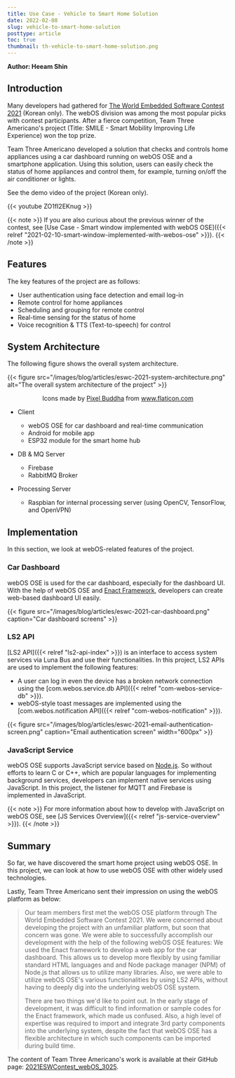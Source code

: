 ```yaml
---
title: Use Case - Vehicle to Smart Home Solution
date: 2022-02-08
slug: vehicle-to-smart-home-solution
posttype: article
toc: true
thumbnail: th-vehicle-to-smart-home-solution.png
---
```


**Author: Heeam Shin**

## Introduction

Many developers had gathered for [The World Embedded Software Contest 2021](https://eswcontest.or.kr/main/main.php) (Korean only). The webOS division was among the most popular picks with contest participants. After a fierce competition, Team Three Americano's project (Title: SMILE - Smart Mobility Improving Life Experience) won the top prize.

Team Three Americano developed a solution that checks and controls home appliances using a car dashboard running on webOS OSE and a smartphone application. Using this solution, users can easily check the status of home appliances and control them, for example, turning on/off the air conditioner or lights.

See the demo video of the project (Korean only).

{{< youtube ZO1fI2EKnug >}}

{{< note >}}
If you are also curious about the previous winner of the contest, see [Use Case -  Smart window implemented with webOS OSE]({{< relref "2021-02-10-smart-window-implemented-with-webos-ose" >}}).
{{< /note >}}

## Features

The key features of the project are as follows:

- User authentication using face detection and email log-in
- Remote control for home appliances
- Scheduling and grouping for remote control
- Real-time sensing for the status of home
- Voice recognition & TTS (Text-to-speech) for control

## System Architecture
  
The following figure shows the overall system architecture.

<!-- {{< figure src="/images/blog/articles/IMG_6665.jpg" alt="The overall system architecture of the project" >}} -->
{{< figure src="/images/blog/articles/eswc-2021-system-architecture.png" alt="The overall system architecture of the project" >}}

<div style="text-align:center;">Icons made by <a href="https://www.flaticon.com/authors/pixel-buddha" title="Pixel Buddha">Pixel Buddha</a> from <a href="https://www.flaticon.com/" title="Flaticon">www.flaticon.com</a></div>

- Client

  - webOS OSE for car dashboard and real-time communication
  - Android for mobile app
  - ESP32 module for the smart home hub

- DB & MQ Server

  - Firebase
  - RabbitMQ Broker

- Processing Server

  - Raspbian for internal processing server (using OpenCV, TensorFlow, and OpenVPN)

## Implementation

In this section, we look at webOS-related features of the project.

### Car Dashboard

webOS OSE is used for the car dashboard, especially for the dashboard UI. With the help of webOS OSE and [Enact Framework](https://enactjs.com/), developers can create web-based dashboard UI easily.

{{< figure src="/images/blog/articles/eswc-2021-car-dashboard.png" caption="Car dashboard screens" >}}

### LS2 API

[LS2 API]({{< relref "ls2-api-index" >}}) is an interface to access system services via Luna Bus and use their functionalities. In this project, LS2 APIs are used to implement the following features:

- A user can log in even the device has a broken network connection using the [com.webos.service.db API]({{< relref "com-webos-service-db" >}}).
- webOS-style toast messages are implemented using the [com.webos.notification API]({{< relref "com-webos-notification" >}}).

{{< figure src="/images/blog/articles/eswc-2021-email-authentication-screen.png" caption="Email authentication screen" width="600px" >}}

### JavaScript Service

webOS OSE supports JavaScript service based on [Node.js](https://nodejs.org/en/). So without efforts to learn C or C++, which are popular languages for implementing background services, developers can implement native services using JavaScript. In this project, the listener for MQTT and Firebase is implemented in JavaScript.

{{< note >}}
For more information about how to develop with JavaScript on webOS OSE, see [JS Services Overview]({{< relref "js-service-overview" >}}).
{{< /note >}}

## Summary

So far, we have discovered the smart home project using webOS OSE. In this project, we can look at how to use webOS OSE with other widely used technologies.

Lastly, Team Three Americano sent their impression on using the webOS platform as below:

> Our team members first met the webOS OSE platform through The World Embedded Software Contest 2021. We were concerned about developing the project with an unfamiliar platform, but soon that concern was gone. We were able to successfully accomplish our development with the help of the following webOS OSE features: We used the Enact framework to develop a web app for the car dashboard. This allows us to develop more flexibly by using familiar standard HTML languages and and Node package manager (NPM) of Node.js that allows us to utilize many libraries. Also, we were able to utilize webOS OSE's various functionalities by using LS2 APIs, without having to deeply dig into the underlying webOS OSE system.
> 
> There are two things we'd like to point out. In the early stage of development, it was difficult to find information or sample codes for the Enact framework, which made us confused. Also, a high level of expertise was required to import and integrate 3rd party components into the underlying system, despite the fact that webOS OSE has a flexible architecture in which such components can be imported during build time.

The content of Team Three Americano's work is available at their GitHub page: [2021ESWContest_webOS_3025](https://github.com/ThreeAmericano).